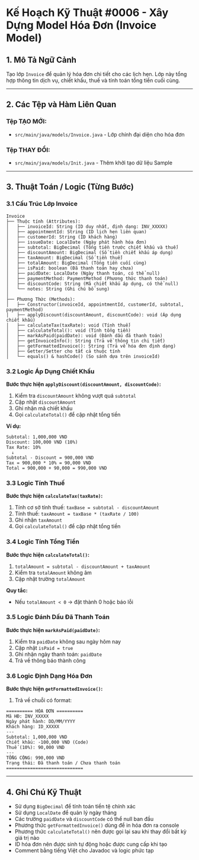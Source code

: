 # Kế Hoạch Kỹ Thuật #0006 - Xây Dựng Model Hóa Đơn (Invoice Model)

## 1. Mô Tả Ngữ Cảnh

Tạo lớp `Invoice` để quản lý hóa đơn chi tiết cho các lịch hẹn. Lớp này tổng hợp thông tin dịch vụ, chiết khấu, thuế và tính toán tổng tiền cuối cùng.

---

## 2. Các Tệp và Hàm Liên Quan

### Tệp TẠO MỚI:

- `src/main/java/models/Invoice.java` - Lớp chính đại diện cho hóa đơn

### Tệp THAY ĐỔI:

- `src/main/java/models/Init.java` - Thêm khởi tạo dữ liệu Sample

---

## 3. Thuật Toán / Logic (Từng Bước)

### 3.1 Cấu Trúc Lớp Invoice

```
Invoice
├── Thuộc tính (Attributes):
│   ├── invoiceId: String (ID duy nhất, định dạng: INV_XXXXX)
│   ├── appointmentId: String (ID lịch hẹn liên quan)
│   ├── customerId: String (ID khách hàng)
│   ├── issueDate: LocalDate (Ngày phát hành hóa đơn)
│   ├── subtotal: BigDecimal (Tổng tiền trước chiết khấu và thuế)
│   ├── discountAmount: BigDecimal (Số tiền chiết khấu áp dụng)
│   ├── taxAmount: BigDecimal (Số tiền thuế)
│   ├── totalAmount: BigDecimal (Tổng tiền cuối cùng)
│   ├── isPaid: boolean (Đã thanh toán hay chưa)
│   ├── paidDate: LocalDate (Ngày thanh toán, có thể null)
│   ├── paymentMethod: PaymentMethod (Phương thức thanh toán)
│   ├── discountCode: String (Mã chiết khấu áp dụng, có thể null)
│   └── notes: String (Ghi chú bổ sung)
│
├── Phương Thức (Methods):
│   ├── Constructor(invoiceId, appointmentId, customerId, subtotal, paymentMethod)
│   ├── applyDiscount(discountAmount, discountCode): void (Áp dụng chiết khấu)
│   ├── calculateTax(taxRate): void (Tính thuế)
│   ├── calculateTotal(): void (Tính tổng tiền)
│   ├── markAsPaid(paidDate): void (Đánh dấu đã thanh toán)
│   ├── getInvoiceInfo(): String (Trả về thông tin chi tiết)
│   ├── getFormattedInvoice(): String (Trả về hóa đơn định dạng)
│   ├── Getter/Setter cho tất cả thuộc tính
│   └── equals() & hashCode() (So sánh dựa trên invoiceId)
```

### 3.2 Logic Áp Dụng Chiết Khấu

**Bước thực hiện `applyDiscount(discountAmount, discountCode)`:**

1. Kiểm tra `discountAmount` không vượt quá `subtotal`
2. Cập nhật `discountAmount`
3. Ghi nhận mã chiết khấu
4. Gọi `calculateTotal()` để cập nhật tổng tiền

**Ví dụ:**

```
Subtotal: 1,000,000 VND
Discount: 100,000 VND (10%)
Tax Rate: 10%
  ↓
Subtotal - Discount = 900,000 VND
Tax = 900,000 * 10% = 90,000 VND
Total = 900,000 + 90,000 = 990,000 VND
```

### 3.3 Logic Tính Thuế

**Bước thực hiện `calculateTax(taxRate)`:**

1. Tính cơ sở tính thuế: `taxBase = subtotal - discountAmount`
2. Tính thuế: `taxAmount = taxBase * (taxRate / 100)`
3. Ghi nhận `taxAmount`
4. Gọi `calculateTotal()` để cập nhật tổng tiền

### 3.4 Logic Tính Tổng Tiền

**Bước thực hiện `calculateTotal()`:**

1. `totalAmount = subtotal - discountAmount + taxAmount`
2. Kiểm tra `totalAmount` không âm
3. Cập nhật trường `totalAmount`

**Quy tắc:**

- Nếu `totalAmount < 0` → đặt thành 0 hoặc báo lỗi

### 3.5 Logic Đánh Dấu Đã Thanh Toán

**Bước thực hiện `markAsPaid(paidDate)`:**

1. Kiểm tra `paidDate` không sau ngày hôm nay
2. Cập nhật `isPaid = true`
3. Ghi nhận ngày thanh toán: `paidDate`
4. Trả về thông báo thành công

### 3.6 Logic Định Dạng Hóa Đơn

**Bước thực hiện `getFormattedInvoice()`:**

1. Trả về chuỗi có format:

```
========== HÓA ĐƠN ==========
Mã HĐ: INV_XXXXX
Ngày phát hành: DD/MM/YYYY
Khách hàng: ID_XXXXX
---
Subtotal: 1,000,000 VND
Chiết khấu: -100,000 VND (Code)
Thuế (10%): 90,000 VND
---
TỔNG CỘNG: 990,000 VND
Trạng thái: Đã thanh toán / Chưa thanh toán
=============================
```

---

## 4. Ghi Chú Kỹ Thuật

- Sử dụng `BigDecimal` để tính toán tiền tệ chính xác
- Sử dụng `LocalDate` để quản lý ngày tháng
- Các trường `paidDate` và `discountCode` có thể null ban đầu
- Phương thức `getFormattedInvoice()` dùng để in hóa đơn ra console
- Phương thức `calculateTotal()` nên được gọi lại sau khi thay đổi bất kỳ giá trị nào
- ID hóa đơn nên được sinh tự động hoặc được cung cấp khi tạo
- Comment bằng tiếng Việt cho Javadoc và logic phức tạp
